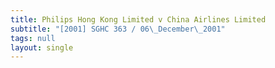 ```yaml
---
title: Philips Hong Kong Limited v China Airlines Limited
subtitle: "[2001] SGHC 363 / 06\_December\_2001"
tags: null
layout: single
---
```


